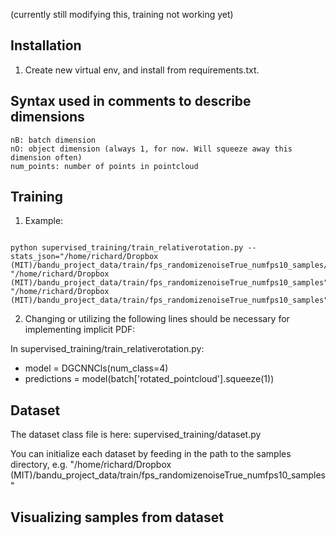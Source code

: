 (currently still modifying this, training not working yet)

## Installation
1. Create new virtual env, and install from requirements.txt.

## Syntax used in comments to describe dimensions

```$xslt
nB: batch dimension
nO: object dimension (always 1, for now. Will squeeze away this dimension often)
num_points: number of points in pointcloud
```

## Training
1. Example:
```$xslt

python supervised_training/train_relativerotation.py --stats_json="/home/richard/Dropbox (MIT)/bandu_project_data/train/fps_randomizenoiseTrue_numfps10_samples/rr_pn_stats.json" "/home/richard/Dropbox (MIT)/bandu_project_data/train/fps_randomizenoiseTrue_numfps10_samples"  "/home/richard/Dropbox (MIT)/bandu_project_data/train/fps_randomizenoiseTrue_numfps10_samples"
```

2. Changing or utilizing the following lines should be necessary for implementing implicit PDF:

In supervised_training/train_relativerotation.py:
- model = DGCNNCls(num_class=4)
- predictions = model(batch['rotated_pointcloud'].squeeze(1))

## Dataset
The dataset class file is here: supervised_training/dataset.py

You can initialize each dataset by feeding in the path to the samples directory, e.g. 
"/home/richard/Dropbox (MIT)/bandu_project_data/train/fps_randomizenoiseTrue_numfps10_samples"

## Visualizing samples from dataset
